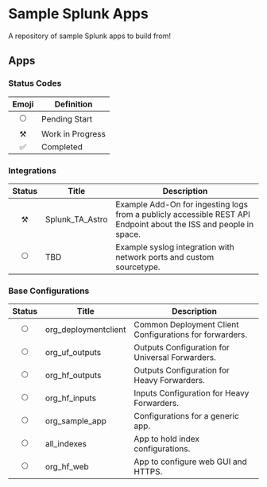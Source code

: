 # Sample Splunk Apps
A repository of sample Splunk apps to build from!

## Apps
### Status Codes
| Emoji | Definition       |
|:-----:| ---------------- |
|  🌕   | Pending Start    |
|   ⚒   | Work in Progress |
|  ✅   | Completed        |

### Integrations
| Status | Title           | Description                                                                                                       |
|:------:| --------------- | ----------------------------------------------------------------------------------------------------------------- |
|   ⚒    | Splunk_TA_Astro | Example Add-On for ingesting logs from a publicly accessible REST API Endpoint about the ISS and people in space. |
|   🌕   | TBD             | Example syslog integration with network ports and custom sourcetype.|

### Base Configurations
| Status | Title                | Description                                             |
|:------:| -------------------- | ------------------------------------------------------- |
|   🌕   | org_deploymentclient | Common Deployment Client Configurations for forwarders. |
|   🌕   | org_uf_outputs       | Outputs Configuration for Universal Forwarders.         |
|   🌕   | org_hf_outputs       | Outputs Configuration for Heavy Forwarders.             |
|   🌕   | org_hf_inputs        | Inputs Configuration for Heavy Forwarders.              |
|   🌕   | org_sample_app       | Configurations for a generic app.                       |
|   🌕   | all_indexes          | App to hold index configurations.                       |
|   🌕   | org_hf_web           | App to configure web GUI and HTTPS.                     |
